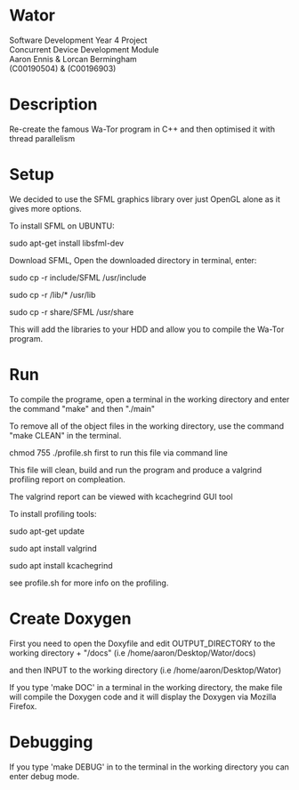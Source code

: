 # Wator
Software Development Year 4 Project<br /> 
Concurrent Device Development Module<br /> 
Aaron Ennis & Lorcan Bermingham<br /> 
(C00190504) & (C00196903)

# Description

Re-create the famous Wa-Tor program in C++ and then optimised it with thread parallelism

# Setup

We decided to use the SFML graphics library over just OpenGL alone as it gives more options.

To install SFML on UBUNTU:

sudo apt-get install libsfml-dev

Download SFML, Open the downloaded directory in terminal, enter:

sudo cp -r include/SFML /usr/include

sudo cp -r /lib/* /usr/lib 

sudo cp -r share/SFML /usr/share

This will add the libraries to your HDD and allow you to compile the Wa-Tor program.


# Run

To compile the programe, open a terminal in the working directory and enter the command "make" and then "./main"

To remove all of the object files in the working directory, use the command "make CLEAN" in the terminal.

chmod 755 ./profile.sh first to run this file via command line

This file will clean, build and run the program and produce a valgrind profiling report on compleation.

The valgrind report can be viewed with kcachegrind GUI tool

To install profiling tools:

sudo apt-get update

sudo apt install valgrind

sudo apt install kcachegrind

see profile.sh for more info on the profiling.

# Create Doxygen

First you need to open the Doxyfile and edit OUTPUT_DIRECTORY to the working directory + "/docs" (i.e /home/aaron/Desktop/Wator/docs)

and then INPUT to the working directory (i.e /home/aaron/Desktop/Wator)

If you type 'make DOC' in a terminal in the working directory, the make file will compile the Doxygen code and it will display the Doxygen via Mozilla Firefox.

# Debugging

If you type 'make DEBUG' in to the terminal in the working directory you can enter debug mode.